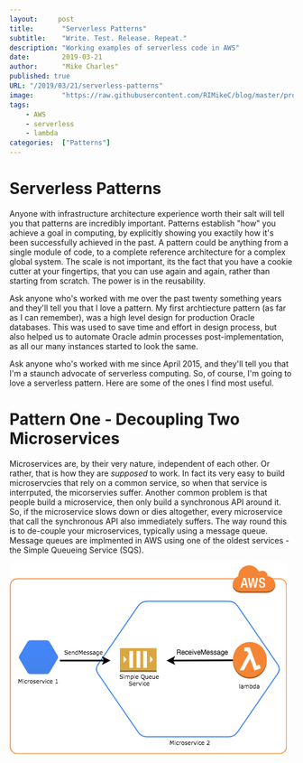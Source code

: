 ```yaml
---
layout:		post
title:       "Serverless Patterns"
subtitle:    "Write. Test. Release. Repeat."
description: "Working examples of serverless code in AWS"
date:        2019-03-21
author:      "Mike Charles"
published: true
URL: "/2019/03/21/serverless-patterns"
image:       "https://raw.githubusercontent.com/RIMikeC/blog/master/prod/images/rockies.jpg"
tags:
    - AWS
    - serverless
    - lambda
categories:  ["Patterns"]
---
```


# Serverless Patterns

Anyone with infrastructure architecture experience worth their salt will tell you that patterns are incredibly important. Patterns establish "how" you achieve a goal in computing, by explicitly showing you exactily how it's been successfully achieved in the past.
A pattern could be anything from a single module of code, to a complete reference architecture for a complex global system. The scale is not important, its the fact that you have a cookie cutter at your fingertips, that you can use again and again, rather than starting from scratch. The power is in the reusability.

Ask anyone who's worked with me over the past twenty something years and they'll tell you that I love a pattern. My first archtiecture pattern (as far as I can remember), was a high level design for production Oracle databases. This was used to save time and effort in design process, but also helped us to automate Oracle admin processes post-implementation, as all our many instances started to look the same.

Ask anyone who's worked with me since April 2015, and they'll tell you that I'm a staunch advocate of serverless computing. So, of course, I'm going to love a serverless pattern. Here are some of the ones I find most useful.

# Pattern One - Decoupling Two Microservices
Microservices are, by their very nature, independent of each other. Or rather, that is how they are *supposed* to work. In fact its very easy to build microservcies that rely on a common service, so when that service is interrputed, the micorservies suffer. Another common problem is that people build a microservice, then only build a synchronous API around it. So, if the microservice slows down or dies altogether, every microservice that call the synchronous API also immediately suffers.
The way round this is to de-couple your microservices, typically using a message queue. Message queues are implmented in AWS using one of the oldest services - the Simple Queueing Service (SQS).

![sqs](https://raw.githubusercontent.com/RIMikeC/blog/master/prod/images/sqs.png)

